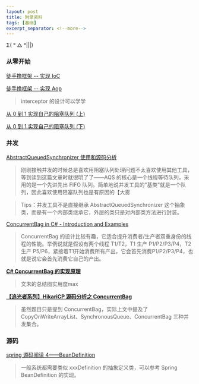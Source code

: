 ```yaml
---
layout: post
title: 附录资料
tags: [基础]
excerpt_separator: <!--more-->
---
```


Σ( ° △ °|||)

<!--more-->

### 从零开始

[徒手撸框架 -- 实现 IoC](https://xilidou.com/2018/01/08/spring-ioc/)

[徒手撸框架 -- 实现 Aop](https://xilidou.com/2018/01/13/spring-aop/)

> interceptor 的设计可以学学

[从 0 到 1 实现自己的阻塞队列 (上)](https://juejin.im/post/5cc5db6051882524f96d0123)

[从 0 到 1 实现自己的阻塞队列 (下)](https://juejin.im/post/5cc5dc135188250a6b184221)



### 并发

[AbstractQueuedSynchronizer 使用和源码分析](https://liuzhengyang.github.io/2017/05/12/aqs/)

> 刚刚接触并发的时候总是喜欢用阻塞队列处理问题不太喜欢使用其他工具，等到读到这篇文章时就很明了了——AQS 的核心是一个线程等待队列，采用的是一个先进先出 FIFO 队列。简单地说并发工具的"基类"就是一个队列，因此喜欢使用阻塞队列也是有原因的【大雾

>  Tips：并发工具不是直接继承 AbstractQueuedSynchronizer 这个抽象类，而是有一个内部类继承它，外层的类只是对内部类方法进行封装。

[ConcurrentBag in C# - Introduction and Examples](http://dotnetpattern.com/csharp-concurrentbag)

>ConcurrentBag 的设计比较有趣，它适合提升消费者/生产者双重身份的线程的性能。举例说就是假设有两个线程 T1/T2，T1 生产 P1/P2/P3/P4，T2 生产 P5/P6，紧接着T1开始消费所有产出，它会首先消费P1/P2/P3/P4，也就是说它会首先消费它自己的产出。

[**C# ConcurrentBag 的实现原理**](https://www.cnblogs.com/InCerry/p/9497729.html)

> 文末的总结图实用度max

[**【追光者系列】HikariCP 源码分析之 ConcurrentBag**](http://cmsblogs.com/?p=2510)

> 虽然题目只是提到 ConcurrentBag，实际上文中提及了 CopyOnWriteArrayList、SynchronousQueue、ConcurrentBag 三种并发集合。

### 源码

[spring 源码阅读 4——BeanDefinition](https://www.jianshu.com/p/1d06f6342357)

> 一般系统都需要类似 xxxDefinition 的抽象定义类，可以参考 Spring BeanDefinition 的实现。